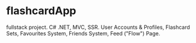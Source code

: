 # flashcardApp
fullstack project. C# .NET, MVC, SSR. User Accounts &amp; Profiles, Flashcard Sets, Favourites System, Friends System, Feed ("Flow") Page.
